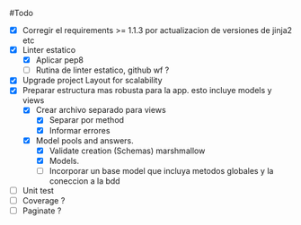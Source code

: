 #Todo

- [x] Corregir el requirements >= 1.1.3 por actualizacion de versiones de jinja2 etc
- [x] Linter estatico
  - [x] Aplicar pep8
  - [ ] Rutina de linter estatico, github wf ?
- [x] Upgrade project Layout for scalability
- [x] Preparar estructura mas robusta para la app. esto incluye models y views
  - [x] Crear archivo separado para views
    - [x] Separar por method
    - [x] Informar errores
  - [x] Model pools and answers.
    - [x] Validate creation (Schemas) marshmallow
    - [x] Models.
    - [ ] Incorporar un base model que incluya metodos globales y la coneccion a la bdd
- [ ] Unit test
- [ ] Coverage ?
- [ ] Paginate ?
